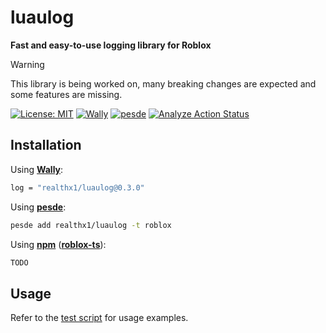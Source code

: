 # luaulog
**Fast and easy-to-use logging library for Roblox**

> [!WARNING]  
> This library is being worked on, many breaking changes are expected and some features are missing.

[![License: MIT](https://img.shields.io/badge/License-MIT-blue.svg?style=for-the-badge)](LICENSE)
[![Wally](https://img.shields.io/github/v/tag/realthx1/luaulog?&style=for-the-badge&label=Wally)](https://wally.run/package/realthx1/luaulog)
[![pesde](https://img.shields.io/github/v/tag/realthx1/luaulog?&style=for-the-badge&label=pesde)](https://pesde.dev/packages/realthx1/luaulog)
[![Analyze Action Status](https://img.shields.io/github/actions/workflow/status/realthx1/luaulog/ci.yaml?style=for-the-badge&label=CI)](https://github.com/realthx1/luaulog/actions/workflows/ci.yaml)

## Installation

Using [**Wally**](https://wally.run/):
```bash
log = "realthx1/luaulog@0.3.0"
```
Using [**pesde**](https://pesde.dev/):
```bash
pesde add realthx1/luaulog -t roblox
```
Using [**npm**](https://www.npmjs.com/) ([**roblox-ts**](https://roblox-ts.com/)):
```bash
TODO
```

## Usage
Refer to the [test script](./test/test.server.luau) for usage examples.